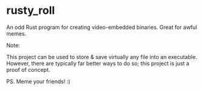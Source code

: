 # rusty_roll
An odd Rust program for creating video-embedded binaries. Great for awful memes.

Note:

This project can be used to store & save virtually any file into an executable.
However, there are typically far better ways to do so; this project is just a 
proof of concept.

PS. Meme your friends! :)
